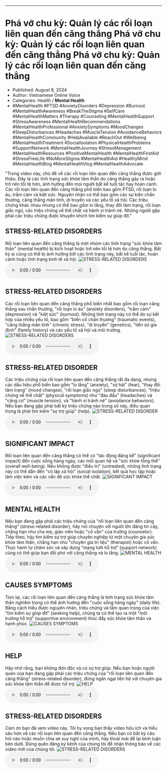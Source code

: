 
---

# Phá vỡ chu kỳ: Quản lý các rối loạn liên quan đến căng thẳng Phá vỡ chu kỳ: Quản lý các rối loạn liên quan đến căng thẳng Phá vỡ chu kỳ: Quản lý các rối loạn liên quan đến căng thẳng

- Published: August 8, 2024
- Author: Vietnamese Online Voice
- Categories: Health / **Mental Health**
- #MentalHealth #PTSD #AnxietyDisorders #Depression #Burnout #MentalHealthAwareness #BreakTheStigma #SelfCare #MentalHealthMatters #Therapy #Counseling #MentalHealthSupport #StressAwareness #MentalHealthRecommendations #MentalHealthProfessional #AnxietySymptoms #MoodChanges #SleepDisturbances #Headaches #MuscleTension #AvoidanceBehaviors #MentalHealthCommunity #HelpAvailable #ReachOut #Wellbeing #MentalHealthTreatment #SocialIsolation #PhysicalHealthProblems #SupportNetwork #MentalHealthJourney #StressManagement #MentalHealthResources #PositiveMentalHealth #MentalHealthFirstAid #StressFreeLife #NoMoreStigma #MentalHealthAid #HealthyMind #MentalHealthBlog #MentalHealthVlog #MentalHealthAdvocate

"Trong video này, chủ đề về các rối loạn liên quan đến căng thẳng được giới thiệu. Đây là các tình trạng sức khỏe tâm thần do căng thẳng gây ra hoặc trở nên tồi tệ hơn, ảnh hưởng đến mọi người bất kể tuổi tác hay hoàn cảnh. Các rối loạn liên quan đến căng thẳng phổ biến bao gồm PTSD, rối loạn lo âu, trầm cảm và kiệt sức. Nguyên nhân có thể bao gồm các sự kiện chấn thương, căng thẳng mãn tính, di truyền và các yếu tố xã hội. Các triệu chứng khác nhau nhưng có thể bao gồm lo lắng, thay đổi tâm trạng, rối loạn giấc ngủ, các triệu chứng về thể chất và hành vi tránh né. Những người gặp phải các triệu chứng được khuyến khích tìm kiếm sự giúp đỡ."


## STRESS-RELATED DISORDERS

Rối loạn liên quan đến căng thẳng là một nhóm các tình trạng "sức khỏe tâm thần" (mental health) bị kích hoạt hoặc trở nên tồi tệ hơn do căng thẳng. Bất kỳ ai cũng có thể bị ảnh hưởng bởi các tình trạng này, bất kể tuổi tác, hoàn cảnh hoặc tình trạng kinh tế xã hội.
![STRESS-RELATED DISORDERS](https://http-archiver-apis-production-80.schnworks.com/storage/images/transitions/2024-08-08/transition-17273634303-Montserrat-Regular-283593.jpg)
<audio controls>
    <source src="https://http-archiver-apis-production-80.schnworks.com/storage/storage/audio/file-31536306722.mp3" type="audio/mpeg">
</audio>



## STRESS-RELATED DISORDERS

Các rối loạn liên quan đến căng thẳng phổ biến nhất bao gồm rối loạn căng thẳng sau chấn thương, "rối loạn lo âu" (anxiety disorders), "trầm cảm" (depression) và "kiệt sức" (burnout). Những tình trạng này có thể do sự kết hợp của nhiều yếu tố, bao gồm "biến cố chấn thương" (traumatic events), "căng thẳng mãn tính" (chronic stress), "di truyền" (genetics), "tiền sử gia đình" (family history) và các yếu tố xã hội và môi trường.
![STRESS-RELATED DISORDERS](https://http-archiver-apis-production-80.schnworks.com/storage/images/transitions/2024-08-08/transition-26121951831-Montserrat-ExtraBold-9C27B0.jpg)
<audio controls>
    <source src="https://http-archiver-apis-production-80.schnworks.com/storage/storage/audio/file-26815096266.mp3" type="audio/mpeg">
</audio>



## STRESS-RELATED DISORDER

Các triệu chứng của rối loạn liên quan đến căng thẳng rất đa dạng, nhưng các dấu hiệu phổ biến bao gồm "lo lắng" (anxiety), "sợ hãi" (fear), "thay đổi tâm trạng" (mood changes), "rối loạn giấc ngủ" (sleep disturbances), "triệu chứng về thể chất" (physical symptoms) như "đau đầu" (headaches) và "căng cơ" (muscle tension), và "hành vi tránh né" (avoidance behaviors). Nếu bạn đang gặp phải bất kỳ triệu chứng nào trong số này, điều quan trọng là phải tìm kiếm "sự trợ giúp" (help).
![STRESS-RELATED DISORDER](https://http-archiver-apis-production-80.schnworks.com/storage/images/transitions/2024-08-08/transition--22503699788-Montserrat-SemiBold-9C27B0.jpg)
<audio controls>
    <source src="https://http-archiver-apis-production-80.schnworks.com/storage/storage/audio/file-37897557035.mp3" type="audio/mpeg">
</audio>



## SIGNIFICANT IMPACT

Rối loạn liên quan đến căng thẳng có thể có "tác động đáng kể" (significant impact) đến cuộc sống hàng ngày, các mối quan hệ và "sức khỏe tổng thể" (overall well-being). Nếu không được "điều trị" (untreated), những tình trạng này có thể dẫn đến "cô lập xã hội" (social isolation), kết quả học tập hoặc làm việc kém và các vấn đề sức khỏe thể chất.
![SIGNIFICANT IMPACT](https://http-archiver-apis-production-80.schnworks.com/storage/images/transitions/2024-08-08/transition--17899837571-Montserrat-SemiBold-673AB7.jpg)
<audio controls>
    <source src="https://http-archiver-apis-production-80.schnworks.com/storage/storage/audio/file-39876670247.mp3" type="audio/mpeg">
</audio>



## MENTAL HEALTH

Nếu bạn đang gặp phải các triệu chứng của "rối loạn liên quan đến căng thẳng" (stress-related disorder), hãy nói chuyện với người lớn đáng tin cậy, chẳng hạn như cha mẹ, giáo viên hoặc "cố vấn" của trường (counselor). Tiếp theo, hãy tìm kiếm sự trợ giúp chuyên nghiệp từ một chuyên gia sức khỏe tâm thần, chẳng hạn như "chuyên gia trị liệu" (therapist) hoặc cố vấn. Thực hành tự chăm sóc và xây dựng "mạng lưới hỗ trợ" (support network) cũng có thể giúp bạn đối phó với căng thẳng và lo lắng.
![MENTAL HEALTH](https://http-archiver-apis-production-80.schnworks.com/storage/images/transitions/2024-08-08/transition-16764051959-Montserrat-Medium-303F9F.jpg)
<audio controls>
    <source src="https://http-archiver-apis-production-80.schnworks.com/storage/storage/audio/file-45256085054.mp3" type="audio/mpeg">
</audio>



## CAUSES SYMPTOMS

Tóm lại, các rối loạn liên quan đến căng thẳng là tình trạng sức khỏe tâm thần nghiêm trọng có thể ảnh hưởng đến "cuộc sống hàng ngày" (daily life). Bằng cách hiểu được nguyên nhân, triệu chứng và tầm quan trọng của việc "tìm kiếm sự giúp đỡ" (seeking help), chúng ta có thể tạo ra một "môi trường hỗ trợ" (supportive environment) thúc đẩy sức khỏe tâm thần và hạnh phúc.
![CAUSES SYMPTOMS](https://http-archiver-apis-production-80.schnworks.com/storage/images/transitions/2024-08-08/transition-28659987900-Montserrat-Black-4A148C.jpg)
<audio controls>
    <source src="https://http-archiver-apis-production-80.schnworks.com/storage/storage/audio/file-53638549539.mp3" type="audio/mpeg">
</audio>



## HELP

Hãy nhớ rằng, bạn không đơn độc và có sự trợ giúp. Nếu bạn hoặc người quen của bạn đang gặp phải các triệu chứng của "rối loạn liên quan đến căng thẳng" (stress-related disorder), đừng ngần ngại liên hệ với chuyên gia sức khỏe tâm thần để được hỗ trợ.
![HELP](https://http-archiver-apis-production-80.schnworks.com/storage/images/transitions/2024-08-08/transition--18079557711-Montserrat-Medium-004895.jpg)
<audio controls>
    <source src="https://http-archiver-apis-production-80.schnworks.com/storage/storage/audio/file-4739689520.mp3" type="audio/mpeg">
</audio>



## STRESS-RELATED DISORDERS

Cảm ơn bạn đã xem video này. Tôi hy vọng bạn thấy video hữu ích và hiểu sâu hơn về các rối loạn liên quan đến căng thẳng. Nếu bạn có bất kỳ câu hỏi nào hoặc muốn chia sẻ suy nghĩ của mình, hãy thoải mái để lại bình luận bên dưới. Đừng quên đăng ký kênh của chúng tôi để nhận thông báo về các video mới của chúng tôi.
![STRESS-RELATED DISORDERS](https://http-archiver-apis-production-80.schnworks.com/storage/images/transitions/2024-08-08/transition-25158366278-Montserrat-Thin-512DA8.jpg)
<audio controls>
    <source src="https://http-archiver-apis-production-80.schnworks.com/storage/storage/audio/file-7592160766.mp3" type="audio/mpeg">
</audio>

